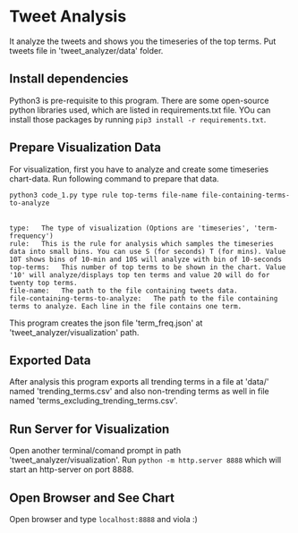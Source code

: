 # Tweet Analysis

It analyze the tweets and shows you the timeseries of the top terms.
Put tweets file in 'tweet_analyzer/data' folder.

## Install dependencies
Python3 is pre-requisite to this program.
There are some open-source python libraries used, which are listed in requirements.txt file.
YOu can install those packages by running `pip3 install -r requirements.txt`.


## Prepare Visualization Data
For visualization, first you have to analyze and create some timeseries chart-data.
Run following command to prepare that data.

`python3 code_1.py type rule top-terms file-name file-containing-terms-to-analyze`<br /><br />

`type:   The type of visualization (Options are 'timeseries', 'term-frequency')`<br />
`rule:   This is the rule for analysis which samples the timeseries data into small bins. You can use S (for seconds) T (for mins). Value 10T shows bins of 10-min and 10S will analyze with bin of 10-seconds`<br />
`top-terms:   This number of top terms to be shown in the chart. Value '10' will analyze/displays top ten terms and value 20 will do for twenty top terms.`<br />
`file-name:   The path to the file containing tweets data.`<br />
`file-containing-terms-to-analyze:   The path to the file containing terms to analyze. Each line in the file contains one term.`<br />

This program creates the json file 'term_freq.json' at 'tweet_analyzer/visualization' path.

## Exported Data
After analysis this program exports all trending terms in a file at 'data/' named 'trending_terms.csv' and
also non-trending terms as well in file named 'terms_excluding_trending_terms.csv'.

## Run Server for Visualization
Open another terminal/comand prompt in path 'tweet_analyzer/visualization'.
Run `python -m http.server 8888` which will start an http-server on port 8888.

## Open Browser and See Chart
Open browser and type `localhost:8888` and viola :)
